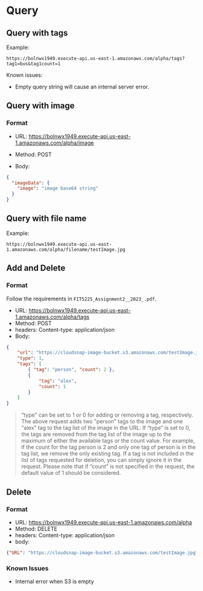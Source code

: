 # Query

## Query with tags

Example:

```
https://bolnwx1949.execute-api.us-east-1.amazonaws.com/alpha/tags?tag1=bus&tag1count=1
```

Known issues:
* Empty query string will cause an internal server error.

## Query with image

### Format

* URL: https://bolnwx1949.execute-api.us-east-1.amazonaws.com/alpha/image

* Method: POST

* Body: 

``` json
{
  "imageData": {
    "image": "image base64 string"
  }
}

```

## Query with file name

Example:
```
https://bolnwx1949.execute-api.us-east-1.amazonaws.com/alpha/filename/testImage.jpg
```

## Add and Delete

### Format

Follow the requirements in `FIT5225_Assignment2__2023_.pdf`.

* URL: https://bolnwx1949.execute-api.us-east-1.amazonaws.com/alpha/tags
* Method: POST
* headers: Content-type: application/json
* Body: 

``` json
{
    "url": "https://cloudsnap-image-bucket.s3.amazonaws.com/testImage.jpg?AWSAccessKeyId=ASIAVVBVKMHCEIJYBDQJ&Signature=DHZN6UQ7WdCb%2BnTuPoTC29YtYaM%3D&x-amz-security-token=IQoJb3JpZ2luX2VjELn%2F%2F%2F%2F%2F%2F%2F%2F%2F%2FwEaCXVzLWVhc3QtMSJGMEQCIGlLcXQufwV%2FghvVxl7GyqJEjIsF2waHUCDUs8px7i8YAiA%2Bs2ir%2FIl2DkpuSHClonZlU0R587aiIRyvsvdeh%2BI00yrzAgjx%2F%2F%2F%2F%2F%2F%2F%2F%2F%2F8BEAAaDDM4ODgwNjM2OTczMiIMCSCzKxtDKYdgwSPeKscCDtKl9j9g8dm%2F%2BFZY1%2FT6QmQP7OLNLSMDz2OclXAAnsqYkH7FBMNt4xkaSsce7has3IQmsr9vEcCO2EOenhyzPHtbnDRH9nsV0hA6sKCDg53bvqg1woQQv2w09dg9brRUlxw%2FQaHRS12GgK%2BtW3xfVeP5UzOzLBgUjxnLwdppeLonC3wkI4AxHav%2FPZRs%2FxkfJaaeJRXmp1ZAtuBwCAAefvJoYuamnlTUhS7Fh95pPntSOQOfxuUXLjv%2FZ2nzDWyixpZrpTyLxYvFQbv%2B4N%2BzlU%2BZ1kT0vQMrq77VzC7eYDdnVjuqel3iFWYloMgmztNRQP1%2BrWf5h32coPa71GK1p9nQrBn0Rwr2Yx96y1di0Nux753CIihRuj5e8cu6BfzR2BYF9VLKAe%2F5S5%2FCLgOjXKtaW0ynqdG%2FDoyK444OaAQRpdgbqySaMLbN7aMGOp8Be62i%2BbpDT%2FMpZ1XghqhKiIugi0AZCJCWxQIYYqCZj9SCX2cUZxIhGLGGBsXM3Gy9tJxKO1YOByse3JE3sJHttHgdJch2rfPuksCIgdH8AVv6GfliEuF1nMS0nvWtVB0eQG%2BoWgYq5U23adldxfy8Iv9n8k%2FIyFEHDEodglSVHtKYGd1MKv35s3xWS81KNxab4kqz%2FISm3a1f%2BWMJTRl3&Expires=1717345111",
    "type": 1,
    "tags": [
        { "tag": "person", "count": 2 },
        {
            "tag": "alex",
            "count": 1
        }
    ]
}
```
> “type” can be set to 1 or 0 for adding or removing a tag, respectively. The above request adds two "person" tags to the image and one "alex" tag to the tag list of the image in the URL: If “type” is set to 0, the tags are removed from the tag list of the image up to the maximum of either the available tags or the count value. For example, if the count for the tag person is 2 and only one tag of person is in the tag list, we remove the only existing tag. If a tag is not included in the list of tags requested for deletion, you can simply ignore it in the request. Please note that if “count” is not specified in the request, the default value of 1 should be considered.

## Delete

### Format

* URL: https://bolnwx1949.execute-api.us-east-1.amazonaws.com/alpha
* Method: DELETE
* headers: Content-type: application/json
* body:
``` json
{"URL": "https://cloudsnap-image-bucket.s3.amazonaws.com/testImage.jpg?AWSAccessKeyId=ASIAVVBVKMHCPDS5ZYHS&Signature=alTgcfNIu8w00zD5pIzXVPfc%2Bvg%3D&x-amz-security-token=IQoJb3JpZ2luX2VjEOD%2F%2F%2F%2F%2F%2F%2F%2F%2F%2FwEaCXVzLWVhc3QtMSJIMEYCIQD7GkEmkko30qgb9zW4p6M4%2Bqv5WYi2eitSU7dKzWuZ%2FQIhALMGjiYVyCKr7eqJBcj3oWeAI3pIhAQ%2BlruPizhMZ3aDKuoCCCkQABoMMzg4ODA2MzY5NzMyIgxp1bx5GZLR1iq9gB4qxwIATl%2F%2ByjgdiocNT0ZZM%2BuTiwvThWZlLyqrGJvkfyXSSG7b2HMqggV7Rx0FrOKa3D50JaK76MH4XnWkXJljTmvGHgHa8nP6E58UKDlWs9NnobMTUiOdhuzMmAh7cK8gOrLsz5oabN4nkfNCoovyKxjpdze2fyHDA291djEpRnl%2FOpRxqVaqQsEiCh2OiMMeudq76BWY9vMYgZN4EnUr%2BUzS5h1pcp68ZV7ROWNrABAMlfZUlBJtgGfy17rixi%2B73xCsX8%2BYvjYOqxghrOXcuu15pvDLKmcxkYMrB0LrYbS8rxvLEBEZh1X%2BA2FUvFza%2BFAqMypiviiDYqf4OPV5HyNQiHkYvvcg489Xz1vHb4bCBQYZn5sUNVw8V7UF87xc1lMlOEceR2pWjIrPd%2BNM0Un0jr8CCpfrQfP3KRxL2mnbHhixIrQP6M0wt6n2owY6nQGmkitXrX4F%2FdYyVHnR04Rm1Lx6Xp5WfyqHQM83VLpoRbHz9pgbfOcG6CJaOAwwtrAfzNNu%2Fmoj%2F4JMIc2P43mWP1L0EDLuOibYIGl52BRz5QyoUiXorVuhx6OKZzdYq57GKum86NdWEgvnRGWOoI7KuSHnXKwWMt8Qi%2F97tmUIzuQC1ZnYNBnRKGYJFxFkzVN%2F3L0s6S%2FWsc3DYoa4&Expires=1717487673"}
```

### Known Issues

* Internal error when S3 is empty